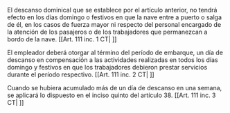 El descanso dominical que se establece por el artículo anterior, no tendrá efecto en los días domingo o festivos en que la nave entre a puerto o salga de él, en los casos de fuerza mayor ni respecto del personal encargado de la atención de los pasajeros o de los trabajadores que permanezcan a bordo de la nave. [[Art. 111 inc. 1 CT| ]]

El empleador deberá otorgar al término del período de embarque, un día de descanso en compensación a las actividades realizadas en todos los días domingo y festivos en que los trabajadores debieron prestar servicios durante el período respectivo. [[Art. 111 inc. 2 CT| ]]

Cuando se hubiera acumulado más de un día de descanso en una semana, se aplicará lo dispuesto en el inciso quinto del artículo 38. [[Art. 111 inc. 3 CT| ]]